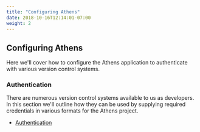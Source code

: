 ```yaml
---
title: "Configuring Athens"
date: 2018-10-16T12:14:01-07:00
weight: 2
---
```


## Configuring Athens
Here we'll cover how to configure the Athens application to authenticate with various version control systems.

### Authentication
There are numerous version control systems available to us as developers.  In this section we'll outline how they can be used by supplying required credentials in various formats for the Athens project.

 - [Authentication](https://github.com/gomods/athens/blob/master/docs/content/configuration/authentication.md)
